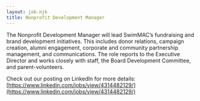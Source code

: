 ```yaml
---
layout: job.njk
title: Nonprofit Development Manager
---
```

<!--StartFragment-->

The Nonprofit Development Manager will lead SwimMAC’s fundraising and brand development initiatives. This includes donor relations, campaign creation, alumni engagement, corporate and community partnership management, and communications. The role reports to the Executive Director and works closely with staff, the Board Development Committee, and parent-volunteers.

<!--EndFragment-->

Check out our posting on LinkedIn for more details:\
[https://www.linkedin.com/jobs/​view/4314482129/](https://www.linkedin.com/jobs/view/4314482129/)